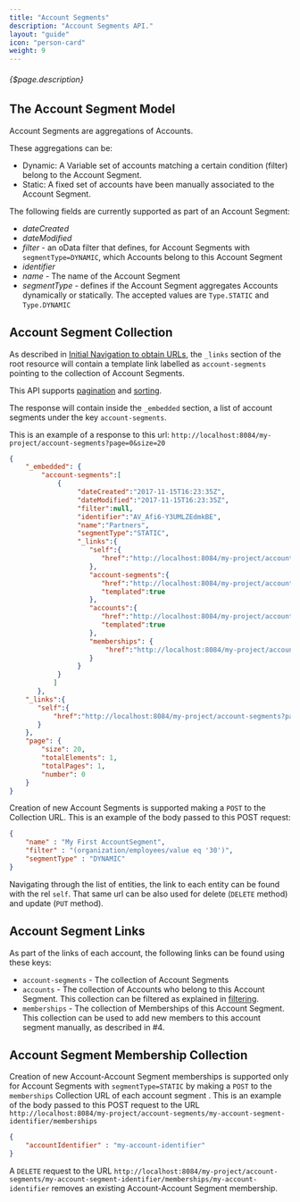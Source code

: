 ```yaml
---
title: "Account Segments"
description: "Account Segments API."
layout: "guide"
icon: "person-card"
weight: 9
---
```


###### {$page.description}

<article id="1">

## The Account Segment Model

Account Segments are aggregations of Accounts. 

These aggregations can be:
* Dynamic: A Variable set of accounts matching a certain condition (filter) belong to the Account Segment. 
* Static: A fixed set of accounts have been manually associated to the Account Segment. 
 
The following fields are currently supported as part of an Account Segment:
* *dateCreated*
* *dateModified*
* *filter* - an oData filter that defines, for Account Segments with `segmentType=DYNAMIC`, which Accounts
   belong to this Account Segment 
* *identifier*
* *name* - The name of the Account Segment
* *segmentType* - defines if the Account Segment aggregates Accounts dynamically or statically. The accepted values are `Type.STATIC` and `Type.DYNAMIC`

</article>

<article id="2">

## Account Segment Collection

As described in [Initial Navigation to obtain URLs](/docs/general#navigation),
the `_links` section of the root resource will contain a template link labelled as `account-segments` pointing to the
collection of Account Segments.

This API supports [pagination](/docs/general#pagination) and [sorting](/docs/general#sorting).

The response will contain inside the `_embedded` section, a list of account segments
under the key `account-segments`.

This is an example of a response to this url: `http://localhost:8084/my-project/account-segments?page=0&size=20`

```json
{
    "_embedded": {
        "account-segments":[
            {
                 "dateCreated":"2017-11-15T16:23:35Z",
                 "dateModified":"2017-11-15T16:23:35Z",
                 "filter":null,
                 "identifier":"AV_Afi6-Y3UMLZEdmkBE",
                 "name":"Partners",
                 "segmentType":"STATIC",
                 "_links":{
                    "self":{
                       "href":"http://localhost:8084/my-project/account-segments/AV_Afi6-Y3UMLZEdmkBE"
                    },
                    "account-segments":{
                       "href":"http://localhost:8084/my-project/account-segments{?filter}",
                       "templated":true
                    },
                    "accounts":{
                       "href":"http://localhost:8084/my-project/account-segments/AV_Afi6-Y3UMLZEdmkBE/accounts{?filter}",
                       "templated":true
                    },
                    "memberships": {
                        "href":"http://localhost:8084/my-project/account-segments/AV_81uji7IU2hIVahEU6/memberships"
                    }
                 }
            }
           ]
       },
    "_links":{
       "self":{
           "href":"http://localhost:8084/my-project/account-segments?page=0&size=20"
       }
    },
    "page": {
        "size": 20,
        "totalElements": 1,
        "totalPages": 1,
        "number": 0
    }
}
```

Creation of new Account Segments is supported making a `POST` to the Collection URL. This is
an example of the body passed to this POST request: 

```json
{
    "name" : "My First AccountSegment",
    "filter" : "(organization/employees/value eq '30')",
    "segmentType" : "DYNAMIC"
}
```

Navigating through the list of entities, the link to each entity can be found with the rel `self`. 
That same url can be also used for delete (`DELETE` method) and update (`PUT` method). 

</article>

<article id="3">

## Account Segment Links

As part of the links of each account, the following links can be found using these keys:
* `account-segments` - The collection of Account Segments
* `accounts` - The collection of Accounts who belong to this Account Segment. This collection can be filtered as explained in [filtering](/docs/general#filtering).
* `memberships` - The collection of Memberships of this Account Segment. This collection can be used to add new members to this account segment manually, as described in #4.

</article>

<article id="4">

## Account Segment Membership Collection

Creation of new Account-Account Segment memberships is supported only for Account Segments with `segmentType=STATIC` by making 
a `POST` to the `memberships` Collection URL of each account segment . This is an example of the body passed to this POST request to the URL 
`http://localhost:8084/my-project/account-segments/my-account-segment-identifier/memberships` 

```json
{
    "accountIdentifier" : "my-account-identifier"
}
```

A `DELETE` request to the URL `http://localhost:8084/my-project/account-segments/my-account-segment-identifier/memberships/my-account-identifier` removes
an existing Account-Account Segment membership. 

</article>